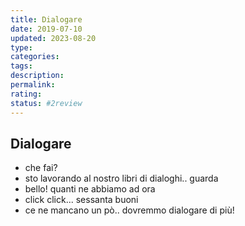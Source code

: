 ```yaml
---
title: Dialogare
date: 2019-07-10
updated: 2023-08-20
type: 
categories: 
tags: 
description: 
permalink: 
rating: 
status: #2review
---
```

## Dialogare

- che fai?
- sto lavorando al nostro libri di dialoghi.. guarda
- bello! quanti ne abbiamo ad ora
- click click... sessanta buoni
- ce ne mancano un pò.. dovremmo dialogare di più!
